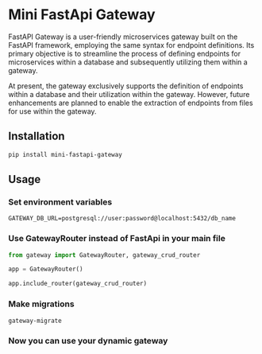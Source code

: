 # Mini FastApi Gateway

FastAPI Gateway is a user-friendly microservices gateway built on the FastAPI framework, employing the same syntax for endpoint definitions. Its primary objective is to streamline the process of defining endpoints for microservices within a database and subsequently utilizing them within a gateway.

At present, the gateway exclusively supports the definition of endpoints within a database and their utilization within the gateway. However, future enhancements are planned to enable the extraction of endpoints from files for use within the gateway.

## Installation

```bash
pip install mini-fastapi-gateway
```

## Usage

### Set environment variables

```TEXT
GATEWAY_DB_URL=postgresql://user:password@localhost:5432/db_name
```

### Use GatewayRouter instead of FastApi in your main file

```python
from gateway import GatewayRouter, gateway_crud_router

app = GatewayRouter()

app.include_router(gateway_crud_router)

```

### Make migrations

```bash
gateway-migrate
```

### Now you can use your dynamic gateway
